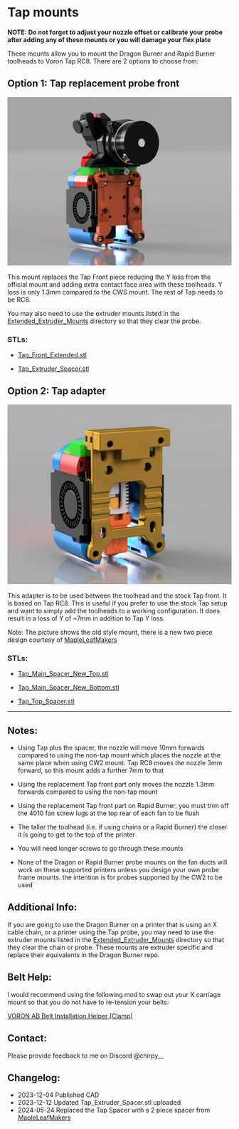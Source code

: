 # Tap mounts

**NOTE: Do not forget to adjust your nozzle offset or calibrate your probe after adding any of these mounts or you will damage your flex plate**

These mounts allow you to mount the Dragon Burner and Rapid Burner toolheads to Voron Tap RC8. There are 2 options to choose from:

## Option 1: Tap replacement probe front

![](../../images/tap.png)

This mount replaces the Tap Front piece reducing the Y loss from the official mount and adding extra contact face area with these toolheads. Y loss is only 1.3mm compared to the CWS mount. The rest of Tap needs to be RC8.

You may also need to use the extruder mounts listed in the [Extended_Extruder_Mounts](../../Extended_Extruder_Mounts/) directory so that they clear the probe.

### STLs:

- [Tap_Front_Extended.stl](STLs/Tap_Front_Extended.stl)

- [Tap_Extruder_Spacer.stl](STLs/Tap_Extruder_Spacer.stl)

## Option 2: Tap adapter

![](../../images/tap_adapter.png)

This adapter is to be used between the toolhead and the stock Tap front. It is based on Tap RC8. This is useful if you prefer to use the stock Tap setup and want to simply add the toolheads to a working configuration. It does result in a loss of Y of ~7mm in addition to Tap Y loss.

Note: The picture shows the old style mount, there is a new two piece design courtesy of [MapleLeafMakers](https://github.com/MapleLeafMakers) 

### STLs:

- [Tap_Main_Spacer_New_Top.stl](STLs/Tap_Main_Spacer_New_Top.stl)

- [Tap_Main_Spacer_New_Bottom.stl](STLs/Tap_Main_Spacer_New_Bottom.stl)

- [Tap_Top_Spacer.stl](STLs/Tap_Top_Spacer.stl)

---

## Notes:

- Using Tap plus the spacer, the nozzle will move 10mm forwards compared to using the non-tap mount which places the nozzle at the same place when using CW2 mount. Tap RC8 moves the nozzle 3mm forward, so this mount adds a further 7mm to that

- Using the replacement Tap front part only moves the nozzle 1.3mm forwards compared to using the non-tap mount

- Using the replacement Tap front part on Rapid Burner, you must trim off the 4010 fan screw lugs at the top rear of each fan to be flush

- The taller the toolhead (i.e. if using chains or a Rapid Burner) the closer it is going to get to the top of the printer

- You will need longer screws to go through these mounts

- None of the Dragon or Rapid Burner probe mounts on the fan ducts will work on these supported printers unless you design your own probe frame mounts. the intention is for probes supported by the CW2 to be used

## Additional Info:

If you are going to use the Dragon Burner on a printer that is using an X cable chain, or a printer using the Tap probe, you may need to use the extruder mounts listed in the [Extended_Extruder_Mounts](../../Extended_Extruder_Mounts/) directory so that they clear the chain or probe. These mounts are extruder specific and replace their equivalents in the Dragon Burner repo.

## Belt Help:

I would recommend using the following mod to swap out your X carriage mount so that you do not have to re-tension your belts:

[VORON AB Belt Installation Helper (Clamp)](https://www.printables.com/model/479348-voron-ab-belt-installation-helper-clamp)

## Contact:

Please provide feedback to me on Discord @chirpy__ 

## Changelog:

- 2023-12-04 Published CAD
- 2023-12-12 Updated Tap_Extruder_Spacer.stl uploaded
- 2024-05-24 Replaced the Tap Spacer with a 2 piece spacer from [MapleLeafMakers](https://github.com/MapleLeafMakers)
